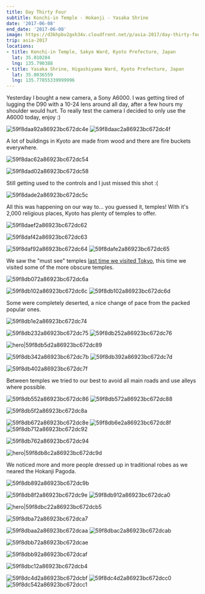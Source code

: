 ```yaml
---
title: Day Thirty Four
subtitle: Konchi-in Temple - Hokanji - Yasaka Shrine
date: '2017-06-08'
end_date: '2017-06-08'
image: https://d3khpbv2gxh34v.cloudfront.net/p/asia-2017/day-thirty-four/59f8da8f2a86923bc672dc4d.jpg
trip: asia-2017
locations:
- title: Konchi-in Temple, Sakyo Ward, Kyoto Prefecture, Japan
  lat: 35.010284
  lng: 135.790388
- title: Yasaka Shrine, Higashiyama Ward, Kyoto Prefecture, Japan
  lat: 35.0036559
  lng: 135.77855339999996
---
```


Yesterday I bought a new camera, a Sony A6000. I was getting tired of lugging the D90 with a 10-24 lens around all day, after a few hours my shoulder would hurt. To really test the camera I decided to only use the A6000 today, enjoy :)

![59f8daa92a86923bc672dc4e](https://d3khpbv2gxh34v.cloudfront.net/p/asia-2017/day-thirty-four/59f8dab22a86923bc672dc52.jpg "1.5")
![59f8daac2a86923bc672dc4f](https://d3khpbv2gxh34v.cloudfront.net/p/asia-2017/day-thirty-four/59f8dab52a86923bc672dc53.jpg "1.5")

A lot of buildings in Kyoto are made from wood and there are fire buckets everywhere.

![59f8dac62a86923bc672dc54](https://d3khpbv2gxh34v.cloudfront.net/p/asia-2017/day-thirty-four/59f8dacf2a86923bc672dc57.jpg "1.5")

![59f8dad02a86923bc672dc58](https://d3khpbv2gxh34v.cloudfront.net/p/asia-2017/day-thirty-four/59f8dad82a86923bc672dc59.jpg "1.5")

Still getting used to the controls and I just missed this shot :(

![59f8dade2a86923bc672dc5c](https://d3khpbv2gxh34v.cloudfront.net/p/asia-2017/day-thirty-four/59f8dae42a86923bc672dc5e.jpg "1.582")

All this was happening on our way to... you guessed it, temples! With it's 2,000 religious places, Kyoto has plenty of temples to offer.

![59f8daef2a86923bc672dc62](https://d3khpbv2gxh34v.cloudfront.net/p/asia-2017/day-thirty-four/59f8daff2a86923bc672dc66.jpg "1.5")

![59f8daf42a86923bc672dc63](https://d3khpbv2gxh34v.cloudfront.net/p/asia-2017/day-thirty-four/59f8db132a86923bc672dc6e.jpg "1.5")

![59f8daf92a86923bc672dc64](https://d3khpbv2gxh34v.cloudfront.net/p/asia-2017/day-thirty-four/59f8db0b2a86923bc672dc6b.jpg "1.553")
![59f8dafe2a86923bc672dc65](https://d3khpbv2gxh34v.cloudfront.net/p/asia-2017/day-thirty-four/59f8db1a2a86923bc672dc72.jpg "1.5")

We saw the "must see" temples [last time we visited Tokyo](http://matsimitsu.com/travel/asia2014/day-eleven/), this time we visited some of the more obscure temples.

![59f8db072a86923bc672dc6a](https://d3khpbv2gxh34v.cloudfront.net/p/asia-2017/day-thirty-four/59f8db1d2a86923bc672dc73.jpg "1.5")

![59f8db102a86923bc672dc6c](https://d3khpbv2gxh34v.cloudfront.net/p/asia-2017/day-thirty-four/59f8db382a86923bc672dc7c.jpg "1.5")
![59f8db102a86923bc672dc6d](https://d3khpbv2gxh34v.cloudfront.net/p/asia-2017/day-thirty-four/59f8db302a86923bc672dc78.jpg "1.5")

Some were completely deserted, a nice change of pace from the packed popular ones.

![59f8db1e2a86923bc672dc74](https://d3khpbv2gxh34v.cloudfront.net/p/asia-2017/day-thirty-four/59f8db532a86923bc672dc85.jpg "1.5")

![59f8db232a86923bc672dc75](https://d3khpbv2gxh34v.cloudfront.net/p/asia-2017/day-thirty-four/59f8db4e2a86923bc672dc80.jpg "1.5")
![59f8db252a86923bc672dc76](https://d3khpbv2gxh34v.cloudfront.net/p/asia-2017/day-thirty-four/59f8db522a86923bc672dc84.jpg "1.5")

![hero|59f8db5d2a86923bc672dc89](https://d3khpbv2gxh34v.cloudfront.net/p/asia-2017/day-thirty-four/59f8db5d2a86923bc672dc89.jpg "1.5")

![59f8db342a86923bc672dc7b](https://d3khpbv2gxh34v.cloudfront.net/p/asia-2017/day-thirty-four/59f8db402a86923bc672dc7e.jpg "1.5")
![59f8db392a86923bc672dc7d](https://d3khpbv2gxh34v.cloudfront.net/p/asia-2017/day-thirty-four/59f8db622a86923bc672dc8d.jpg "1.178")

![59f8db402a86923bc672dc7f](https://d3khpbv2gxh34v.cloudfront.net/p/asia-2017/day-thirty-four/59f8db572a86923bc672dc87.jpg "1.5")

Between temples we tried to our best to avoid all main roads and use alleys where possible.

![59f8db552a86923bc672dc86](https://d3khpbv2gxh34v.cloudfront.net/p/asia-2017/day-thirty-four/59f8db8c2a86923bc672dc9c.jpg "1.5")
![59f8db572a86923bc672dc88](https://d3khpbv2gxh34v.cloudfront.net/p/asia-2017/day-thirty-four/59f8db6e2a86923bc672dc90.jpg "1.742")

![59f8db5f2a86923bc672dc8a](https://d3khpbv2gxh34v.cloudfront.net/p/asia-2017/day-thirty-four/59f8db762a86923bc672dc93.jpg "1.5")

![59f8db672a86923bc672dc8e](https://d3khpbv2gxh34v.cloudfront.net/p/asia-2017/day-thirty-four/59f8db702a86923bc672dc91.jpg "1.5")
![59f8db6e2a86923bc672dc8f](https://d3khpbv2gxh34v.cloudfront.net/p/asia-2017/day-thirty-four/59f8db792a86923bc672dc95.jpg "1.5")
![59f8db712a86923bc672dc92](https://d3khpbv2gxh34v.cloudfront.net/p/asia-2017/day-thirty-four/59f8db902a86923bc672dc9f.jpg "1.5")

![59f8db762a86923bc672dc94](https://d3khpbv2gxh34v.cloudfront.net/p/asia-2017/day-thirty-four/59f8db882a86923bc672dc9a.jpg "1.5")

![hero|59f8db8c2a86923bc672dc9d](https://d3khpbv2gxh34v.cloudfront.net/p/asia-2017/day-thirty-four/59f8db8c2a86923bc672dc9d.jpg "1.5")

We noticed more and more people dressed up in traditional robes as we neared the Hokanji Pagoda.

![59f8db892a86923bc672dc9b](https://d3khpbv2gxh34v.cloudfront.net/p/asia-2017/day-thirty-four/59f8dba42a86923bc672dca6.jpg "1.5")

![59f8db8f2a86923bc672dc9e](https://d3khpbv2gxh34v.cloudfront.net/p/asia-2017/day-thirty-four/59f8dba72a86923bc672dca8.jpg "1.003")
![59f8db912a86923bc672dca0](https://d3khpbv2gxh34v.cloudfront.net/p/asia-2017/day-thirty-four/59f8dba92a86923bc672dca9.jpg "1.5")

![hero|59f8dbc22a86923bc672dcb5](https://d3khpbv2gxh34v.cloudfront.net/p/asia-2017/day-thirty-four/59f8dbc22a86923bc672dcb5.jpg "1.879")

![59f8dba72a86923bc672dca7](https://d3khpbv2gxh34v.cloudfront.net/p/asia-2017/day-thirty-four/59f8dbc32a86923bc672dcb6.jpg "1.5")

![59f8dbaa2a86923bc672dcaa](https://d3khpbv2gxh34v.cloudfront.net/p/asia-2017/day-thirty-four/59f8dbbe2a86923bc672dcb0.jpg "1.5")
![59f8dbac2a86923bc672dcab](https://d3khpbv2gxh34v.cloudfront.net/p/asia-2017/day-thirty-four/59f8dbbf2a86923bc672dcb3.jpg "1.5")

![59f8dbb72a86923bc672dcae](https://d3khpbv2gxh34v.cloudfront.net/p/asia-2017/day-thirty-four/59f8dbd42a86923bc672dcb8.jpg "1.5")

![59f8dbb92a86923bc672dcaf](https://d3khpbv2gxh34v.cloudfront.net/p/asia-2017/day-thirty-four/59f8dbdd2a86923bc672dcbc.jpg "1.5")

![59f8dbc12a86923bc672dcb4](https://d3khpbv2gxh34v.cloudfront.net/p/asia-2017/day-thirty-four/59f8dbd32a86923bc672dcb7.jpg "1.5")

![59f8dc4d2a86923bc672dcbf](https://d3khpbv2gxh34v.cloudfront.net/p/asia-2017/day-thirty-four/59f8dc5c2a86923bc672dcc2.jpg "1.5")
![59f8dc4d2a86923bc672dcc0](https://d3khpbv2gxh34v.cloudfront.net/p/asia-2017/day-thirty-four/59f8dc5f2a86923bc672dcc4.jpg "1.5")
![59f8dc542a86923bc672dcc1](https://d3khpbv2gxh34v.cloudfront.net/p/asia-2017/day-thirty-four/59f8dc5f2a86923bc672dcc3.jpg "1.5")


